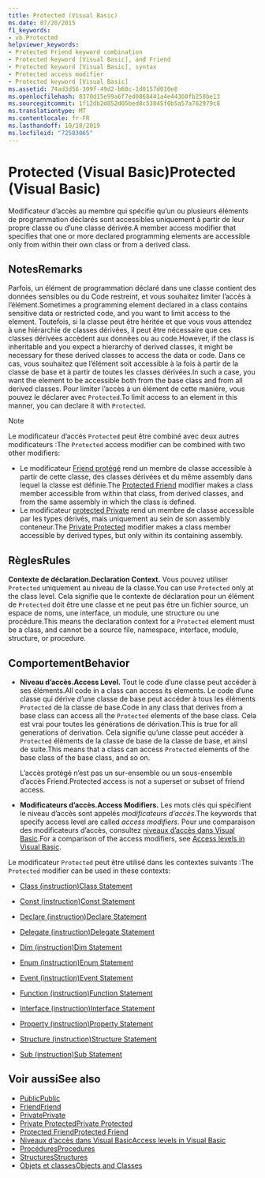 ```yaml
---
title: Protected (Visual Basic)
ms.date: 07/20/2015
f1_keywords:
- vb.Protected
helpviewer_keywords:
- Protected Friend keyword combination
- Protected keyword [Visual Basic], and Friend
- Protected keyword [Visual Basic], syntax
- Protected access modifier
- Protected keyword [Visual Basic]
ms.assetid: 74ad3d56-309f-49d2-b60c-1d0157d010e8
ms.openlocfilehash: 8370d15e99a6f7ed0868441a4e44360fb258be13
ms.sourcegitcommit: 1f12db2d852d05bed8c53845f0b5a57a762979c8
ms.translationtype: MT
ms.contentlocale: fr-FR
ms.lasthandoff: 10/18/2019
ms.locfileid: "72583065"
---
```

# <a name="protected-visual-basic"></a><span data-ttu-id="fd4d9-102">Protected (Visual Basic)</span><span class="sxs-lookup"><span data-stu-id="fd4d9-102">Protected (Visual Basic)</span></span>

<span data-ttu-id="fd4d9-103">Modificateur d’accès au membre qui spécifie qu’un ou plusieurs éléments de programmation déclarés sont accessibles uniquement à partir de leur propre classe ou d’une classe dérivée.</span><span class="sxs-lookup"><span data-stu-id="fd4d9-103">A member access modifier that specifies that one or more declared programming elements are accessible only from within their own class or from a derived class.</span></span>

## <a name="remarks"></a><span data-ttu-id="fd4d9-104">Notes</span><span class="sxs-lookup"><span data-stu-id="fd4d9-104">Remarks</span></span>

<span data-ttu-id="fd4d9-105">Parfois, un élément de programmation déclaré dans une classe contient des données sensibles ou du Code restreint, et vous souhaitez limiter l’accès à l’élément.</span><span class="sxs-lookup"><span data-stu-id="fd4d9-105">Sometimes a programming element declared in a class contains sensitive data or restricted code, and you want to limit access to the element.</span></span> <span data-ttu-id="fd4d9-106">Toutefois, si la classe peut être héritée et que vous vous attendez à une hiérarchie de classes dérivées, il peut être nécessaire que ces classes dérivées accèdent aux données ou au code.</span><span class="sxs-lookup"><span data-stu-id="fd4d9-106">However, if the class is inheritable and you expect a hierarchy of derived classes, it might be necessary for these derived classes to access the data or code.</span></span> <span data-ttu-id="fd4d9-107">Dans ce cas, vous souhaitez que l’élément soit accessible à la fois à partir de la classe de base et à partir de toutes les classes dérivées.</span><span class="sxs-lookup"><span data-stu-id="fd4d9-107">In such a case, you want the element to be accessible both from the base class and from all derived classes.</span></span> <span data-ttu-id="fd4d9-108">Pour limiter l’accès à un élément de cette manière, vous pouvez le déclarer avec `Protected`.</span><span class="sxs-lookup"><span data-stu-id="fd4d9-108">To limit access to an element in this manner, you can declare it with `Protected`.</span></span>

> [!NOTE]
> <span data-ttu-id="fd4d9-109">Le modificateur d’accès `Protected` peut être combiné avec deux autres modificateurs :</span><span class="sxs-lookup"><span data-stu-id="fd4d9-109">The `Protected` access modifier can be combined with two other modifiers:</span></span>
>
> - <span data-ttu-id="fd4d9-110">Le modificateur [Friend protégé](protected-friend.md) rend un membre de classe accessible à partir de cette classe, des classes dérivées et du même assembly dans lequel la classe est définie.</span><span class="sxs-lookup"><span data-stu-id="fd4d9-110">The [Protected Friend](protected-friend.md) modifier makes a class member accessible from within that class, from derived classes, and from the same assembly in which the class is defined.</span></span>
> - <span data-ttu-id="fd4d9-111">Le modificateur [protected Private](private-protected.md) rend un membre de classe accessible par les types dérivés, mais uniquement au sein de son assembly conteneur.</span><span class="sxs-lookup"><span data-stu-id="fd4d9-111">The [Private Protected](private-protected.md) modifier makes a class member accessible by derived types, but only within its containing assembly.</span></span>

## <a name="rules"></a><span data-ttu-id="fd4d9-112">Règles</span><span class="sxs-lookup"><span data-stu-id="fd4d9-112">Rules</span></span>

<span data-ttu-id="fd4d9-113">**Contexte de déclaration.**</span><span class="sxs-lookup"><span data-stu-id="fd4d9-113">**Declaration Context.**</span></span> <span data-ttu-id="fd4d9-114">Vous pouvez utiliser `Protected` uniquement au niveau de la classe.</span><span class="sxs-lookup"><span data-stu-id="fd4d9-114">You can use `Protected` only at the class level.</span></span> <span data-ttu-id="fd4d9-115">Cela signifie que le contexte de déclaration pour un élément de `Protected` doit être une classe et ne peut pas être un fichier source, un espace de noms, une interface, un module, une structure ou une procédure.</span><span class="sxs-lookup"><span data-stu-id="fd4d9-115">This means the declaration context for a `Protected` element must be a class, and cannot be a source file, namespace, interface, module, structure, or procedure.</span></span>

## <a name="behavior"></a><span data-ttu-id="fd4d9-116">Comportement</span><span class="sxs-lookup"><span data-stu-id="fd4d9-116">Behavior</span></span>

- <span data-ttu-id="fd4d9-117">**Niveau d’accès.**</span><span class="sxs-lookup"><span data-stu-id="fd4d9-117">**Access Level.**</span></span> <span data-ttu-id="fd4d9-118">Tout le code d’une classe peut accéder à ses éléments.</span><span class="sxs-lookup"><span data-stu-id="fd4d9-118">All code in a class can access its elements.</span></span> <span data-ttu-id="fd4d9-119">Le code d’une classe qui dérive d’une classe de base peut accéder à tous les éléments `Protected` de la classe de base.</span><span class="sxs-lookup"><span data-stu-id="fd4d9-119">Code in any class that derives from a base class can access all the `Protected` elements of the base class.</span></span> <span data-ttu-id="fd4d9-120">Cela est vrai pour toutes les générations de dérivation.</span><span class="sxs-lookup"><span data-stu-id="fd4d9-120">This is true for all generations of derivation.</span></span> <span data-ttu-id="fd4d9-121">Cela signifie qu’une classe peut accéder à `Protected` éléments de la classe de base de la classe de base, et ainsi de suite.</span><span class="sxs-lookup"><span data-stu-id="fd4d9-121">This means that a class can access `Protected` elements of the base class of the base class, and so on.</span></span>

     <span data-ttu-id="fd4d9-122">L’accès protégé n’est pas un sur-ensemble ou un sous-ensemble d’accès Friend.</span><span class="sxs-lookup"><span data-stu-id="fd4d9-122">Protected access is not a superset or subset of friend access.</span></span>

- <span data-ttu-id="fd4d9-123">**Modificateurs d’accès.**</span><span class="sxs-lookup"><span data-stu-id="fd4d9-123">**Access Modifiers.**</span></span> <span data-ttu-id="fd4d9-124">Les mots clés qui spécifient le niveau d’accès sont appelés *modificateurs d’accès*.</span><span class="sxs-lookup"><span data-stu-id="fd4d9-124">The keywords that specify access level are called *access modifiers*.</span></span> <span data-ttu-id="fd4d9-125">Pour une comparaison des modificateurs d’accès, consultez [niveaux d’accès dans Visual Basic](../../../visual-basic/programming-guide/language-features/declared-elements/access-levels.md).</span><span class="sxs-lookup"><span data-stu-id="fd4d9-125">For a comparison of the access modifiers, see [Access levels in Visual Basic](../../../visual-basic/programming-guide/language-features/declared-elements/access-levels.md).</span></span>

<span data-ttu-id="fd4d9-126">Le modificateur `Protected` peut être utilisé dans les contextes suivants :</span><span class="sxs-lookup"><span data-stu-id="fd4d9-126">The `Protected` modifier can be used in these contexts:</span></span>

- [<span data-ttu-id="fd4d9-127">Class (instruction)</span><span class="sxs-lookup"><span data-stu-id="fd4d9-127">Class Statement</span></span>](../../../visual-basic/language-reference/statements/class-statement.md)

- [<span data-ttu-id="fd4d9-128">Const (instruction)</span><span class="sxs-lookup"><span data-stu-id="fd4d9-128">Const Statement</span></span>](../../../visual-basic/language-reference/statements/const-statement.md)

- [<span data-ttu-id="fd4d9-129">Declare (instruction)</span><span class="sxs-lookup"><span data-stu-id="fd4d9-129">Declare Statement</span></span>](../../../visual-basic/language-reference/statements/declare-statement.md)

- [<span data-ttu-id="fd4d9-130">Delegate (instruction)</span><span class="sxs-lookup"><span data-stu-id="fd4d9-130">Delegate Statement</span></span>](../../../visual-basic/language-reference/statements/delegate-statement.md)

- [<span data-ttu-id="fd4d9-131">Dim (instruction)</span><span class="sxs-lookup"><span data-stu-id="fd4d9-131">Dim Statement</span></span>](../../../visual-basic/language-reference/statements/dim-statement.md)

- [<span data-ttu-id="fd4d9-132">Enum (instruction)</span><span class="sxs-lookup"><span data-stu-id="fd4d9-132">Enum Statement</span></span>](../../../visual-basic/language-reference/statements/enum-statement.md)

- [<span data-ttu-id="fd4d9-133">Event (instruction)</span><span class="sxs-lookup"><span data-stu-id="fd4d9-133">Event Statement</span></span>](../../../visual-basic/language-reference/statements/event-statement.md)

- [<span data-ttu-id="fd4d9-134">Function (instruction)</span><span class="sxs-lookup"><span data-stu-id="fd4d9-134">Function Statement</span></span>](../../../visual-basic/language-reference/statements/function-statement.md)

- [<span data-ttu-id="fd4d9-135">Interface (instruction)</span><span class="sxs-lookup"><span data-stu-id="fd4d9-135">Interface Statement</span></span>](../../../visual-basic/language-reference/statements/interface-statement.md)

- [<span data-ttu-id="fd4d9-136">Property (instruction)</span><span class="sxs-lookup"><span data-stu-id="fd4d9-136">Property Statement</span></span>](../../../visual-basic/language-reference/statements/property-statement.md)

- [<span data-ttu-id="fd4d9-137">Structure (instruction)</span><span class="sxs-lookup"><span data-stu-id="fd4d9-137">Structure Statement</span></span>](../../../visual-basic/language-reference/statements/structure-statement.md)

- [<span data-ttu-id="fd4d9-138">Sub (instruction)</span><span class="sxs-lookup"><span data-stu-id="fd4d9-138">Sub Statement</span></span>](../../../visual-basic/language-reference/statements/sub-statement.md)

## <a name="see-also"></a><span data-ttu-id="fd4d9-139">Voir aussi</span><span class="sxs-lookup"><span data-stu-id="fd4d9-139">See also</span></span>

- [<span data-ttu-id="fd4d9-140">Public</span><span class="sxs-lookup"><span data-stu-id="fd4d9-140">Public</span></span>](../../../visual-basic/language-reference/modifiers/public.md)
- [<span data-ttu-id="fd4d9-141">Friend</span><span class="sxs-lookup"><span data-stu-id="fd4d9-141">Friend</span></span>](../../../visual-basic/language-reference/modifiers/friend.md)
- [<span data-ttu-id="fd4d9-142">Private</span><span class="sxs-lookup"><span data-stu-id="fd4d9-142">Private</span></span>](../../../visual-basic/language-reference/modifiers/private.md)
- [<span data-ttu-id="fd4d9-143">Private Protected</span><span class="sxs-lookup"><span data-stu-id="fd4d9-143">Private Protected</span></span>](private-protected.md)
- [<span data-ttu-id="fd4d9-144">Protected Friend</span><span class="sxs-lookup"><span data-stu-id="fd4d9-144">Protected Friend</span></span>](protected-friend.md)
- [<span data-ttu-id="fd4d9-145">Niveaux d’accès dans Visual Basic</span><span class="sxs-lookup"><span data-stu-id="fd4d9-145">Access levels in Visual Basic</span></span>](../../../visual-basic/programming-guide/language-features/declared-elements/access-levels.md)
- [<span data-ttu-id="fd4d9-146">Procédures</span><span class="sxs-lookup"><span data-stu-id="fd4d9-146">Procedures</span></span>](../../../visual-basic/programming-guide/language-features/procedures/index.md)
- [<span data-ttu-id="fd4d9-147">Structures</span><span class="sxs-lookup"><span data-stu-id="fd4d9-147">Structures</span></span>](../../../visual-basic/programming-guide/language-features/data-types/structures.md)
- [<span data-ttu-id="fd4d9-148">Objets et classes</span><span class="sxs-lookup"><span data-stu-id="fd4d9-148">Objects and Classes</span></span>](../../../visual-basic/programming-guide/language-features/objects-and-classes/index.md)
